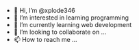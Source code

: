 - 👋 Hi, I’m @xplode346
- 👀 I’m interested in learning programming
- 🌱 I’m currently learning web development
- 💞️ I’m looking to collaborate on ...
- 📫 How to reach me ...

<!---
xplode346/xplode346 is a ✨ special ✨ repository because its `README.md` (this file) appears on your GitHub profile.
You can click the Preview link to take a look at your changes.
--->
